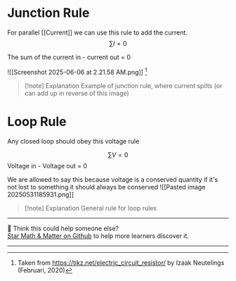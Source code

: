 

# Junction Rule
For parallel [[Current]] we can use this rule to add the current.
$$\sum I = 0$$

The sum of the current in - current out = 0

![[Screenshot 2025-06-06 at 2.21.58 AM.png]]
[^1]
>[!note] Explanation
Example of junction rule, where current spilts (or can add up in reverse of this image)

# Loop Rule
Any closed loop should obey this voltage rule 

$$\sum V = 0$$
Voltage in - Voltage out = 0

We are allowed to say this because voltage is a conserved quantity if it's not lost to something it should always be conserved
![[Pasted image 20250531185931.png]]
>[!note] Explanation
General rule for loop rules

[^1]: Taken from https://tikz.net/electric_circuit_resistor/ by Izaak Neutelings (Februari, 2020)

---

🧪 Think this could help someone else?  
[Star Math & Matter on Github](https://github.com/rajeevphysics/Obsidan-MathMatter) to help more learners discover it.

---
